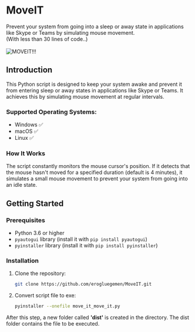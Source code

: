 # MoveIT

Prevent your system from going into a sleep or away state in applications like Skype or Teams by simulating mouse movement.
<br>
(With less than 30 lines of code..)
<br><br>
![MOVEIT!!!](https://github.com/erogluegemen/MoveIT/assets/30879498/2e6736b9-7bd8-4bb7-b6c3-72c42e038de6)


## Introduction

This Python script is designed to keep your system awake and prevent it from entering sleep or away states in applications like Skype or Teams. It achieves this by simulating mouse movement at regular intervals.

### Supported Operating Systems:

- Windows ✅
- macOS   ✅
- Linux   ✅

### How It Works

The script constantly monitors the mouse cursor's position. If it detects that the mouse hasn't moved for a specified duration (default is 4 minutes), it simulates a small mouse movement to prevent your system from going into an idle state.

## Getting Started

### Prerequisites

- Python 3.6 or higher
- `pyautogui` library (install it with `pip install pyautogui`)
- `pyinstaller` library (install it with `pip install pyinstaller`)

### Installation

1. Clone the repository:

   ```bash
   git clone https://github.com/erogluegemen/MoveIT.git
   ```

2. Convert script file to exe:

   ```bash
   pyinstaller --onefile move_it_move_it.py
   ```
   
<p>After this step, a new folder called <b>'dist'</b> is created in the directory. The dist folder contains the file to be executed.</p>
